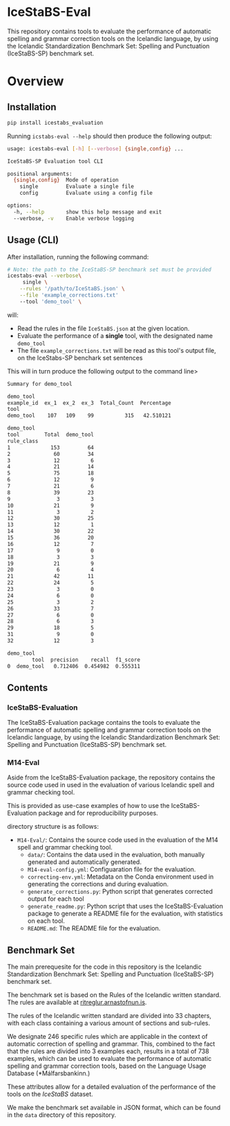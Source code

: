# IceStaBS-Eval

This repository contains tools to evaluate the performance of automatic spelling and grammar correction tools on the Icelandic language, by using the Icelandic Standardization Benchmark Set: Spelling and Punctuation (IceStaBS-SP) benchmark set.

# Overview

## Installation

```bash
pip install icestabs_evaluation
```

Running `icstabs-eval --help` should then produce the following output:

```bash
usage: icestabs-eval [-h] [--verbose] {single,config} ...

IceStaBS-SP Evaluation tool CLI

positional arguments:
  {single,config}  Mode of operation
    single         Evaluate a single file
    config         Evaluate using a config file

options:
  -h, --help       show this help message and exit
  --verbose, -v    Enable verbose logging
```

## Usage (CLI)

After installation, running the following command:

```bash
# Note: the path to the IceStaBS-SP benchmark set must be provided
icestabs-eval --verbose\
     single \
    --rules '/path/to/IceStaBS.json' \
    --file 'example_corrections.txt'
    --tool 'demo_tool' \
```

will:

- Read the rules in the file `IceStaBS.json` at the given location.
- Evaluate the performance of a **single** tool, with the designated name `demo_tool`
- The file `example_corrections.txt` will be read as this tool's output file, on the IceStabs-SP benchark set sentences

This will in turn produce the following output to the command line>

```bash
Summary for demo_tool

demo_tool
example_id  ex_1  ex_2  ex_3  Total_Count  Percentage
tool
demo_tool    107   109    99          315   42.510121

demo_tool
tool        Total  demo_tool
rule_class
1             153         64
2              60         34
3              12          6
4              21         14
5              75         18
6              12          9
7              21          6
8              39         23
9               3          3
10             21          9
11              3          2
12             30         25
13             12          1
14             30         22
15             36         20
16             12          7
17              9          0
18              3          3
19             21          9
20              6          4
21             42         11
22             24          5
23              3          0
24              6          0
25              3          2
26             33          7
27              6          0
28              6          3
29             18          5
31              9          0
32             12          3

demo_tool
        tool  precision    recall  f1_score
0  demo_tool   0.712406  0.454982  0.555311
```

## Contents

### IceStaBS-Evaluation

The IceStaBS-Evaluation package contains the tools to evaluate the performance of automatic spelling and grammar correction tools on the Icelandic language, by using the Icelandic Standardization Benchmark Set: Spelling and Punctuation (IceStaBS-SP) benchmark set.

### M14-Eval

Aside from the IceStaBS-Evaluation package, the repository contains the source code used in used in the evaluation of various Icelandic spell and grammar checking tool.

This is provided as use-case examples of how to use the IceStaBS-Evaluation package and for reproducibility purposes.

directory structure is as follows:

- `M14-Eval/`: Contains the source code used in the evaluation of the M14 spell and grammar checking tool.
  - `data/`: Contains the data used in the evaluation, both manually generated and automatically generated.
  - `M14-eval-config.yml`: Configuaration file for the evaluation.
  - `correcting-env.yml`: Metadata on the Conda environment used in generating the corrections and during evaluation.
  - `generate_corrections.py`: Python script that generates corrected output for each tool
  - `generate_readme.py`: Python script that uses the IceStaBS-Evaluation package to generate a README file for the evaluation, with statistics on each tool.
  - `README.md`: The README file for the evaluation.

## Benchmark Set

The main prerequesite for the code in this repository is the Icelandic Standardization Benchmark Set: Spelling and Punctuation (IceStaBS-SP) benchmark set.

The benchmark set is based on the Rules of the Icelandic written standard. The rules are available at [ritreglur.arnastofnun.is](https://ritreglur.arnastofnun.is/).

The rules of the Icelandic written standard are divided into 33 chapters, with each class containing a various amount of sections and sub-rules.

We designate 246 specific rules which are applicable in the context of automatic correction of spelling and grammar.
This, combined to the fact that the rules are divided into 3 examples each, results in a total of 738 examples,
which can be used to evaluate the performance of automatic spelling and grammar correction tools, based on the Language Usage Database (\*Málfarsbankinn.)

These attributes allow for a detailed evaluation of the performance of the tools on the _IceStaBS_ dataset.

We make the benchmark set available in JSON format, which can be found in the `data` directory of this repository.

<!-- ## Contents

The entry for each official spelling rule we cover contains:

- A reference to the rule number.
- A short explanation of the rule
- A longer explanation
- Three short examples (1-2 sentences) of a text containing the relevant error
- The relevant error code in the [Icelandic Error Corpus](http://hdl.handle.net/20.500.12537/105)
- The URL to the online entry of the spelling rule in question.

An example is given below, for rule a one of two examples of [rule 1.2.1](https://ritreglur.arnastofnun.is/#1.2.1).

The relevant excerpt of the original rule is as follows:

```

1.2.1 Stór stafur er ritaður í upphafi máls

Stór stafur er alltaf ritaður í upphafi máls og í nýrri málsgrein á eftir punkti. Á eftir upphrópunarmerki, spurningarmerki
og tvípunkti er stundum stór stafur, en aldrei á eftir kommu eða semíkommu, eins og ráða má af eftirfarandi dæmum og
skýringum (sjá nánar um greinarmerki í reglum um greinarmerki).

    Hann er kominn. Það var nú gott. [Upphaf máls og ný málsgrein á eftir punkti.]

````

The JSON entry (non-exhaustive) for this rule is as follows:

```json
    "1.2.1 (a)": {
        "short_suggestion": "<villa> á líklega að vera með stórum staf, <leiðrétt>, þar sem það kemur á eftir punkti.",
        "long_suggestion": "Stór stafur er alltaf ritaður í upphafi máls og í nýrri málsgrein á eftir punkti. Sjá ritreglu 1.2.1 (https://ritreglur.arnastofnun.is/#1.2.1).",
        "examples": {
            "1": {
                "original_sentence": "Afi og amma ætla að koma í heimsókn. þau koma bráðum.",
                "standardized_sentence": "Afi og amma ætla að koma í heimsókn. Þau koma bráðum.",
                "suggestion": "<þau> á líklega að vera með stórum staf, <Þau>, þar sem það kemur á eftir punkti.",
                "original_part": "þau",
                "standardized_part": "Þau"
            },
            "2": {
                "original_sentence": "Ráðgert er að nýtt hús rísi í vor. vinnan við það er þó ekki hafin.",
                "standardized_sentence": "Ráðgert er að nýtt hús rísi í vor. Vinnan við það er þó ekki hafin.",
                "suggestion": "<vinnan> á líklega að vera með stórum staf, <Vinnan>, þar sem það kemur á eftir punkti.",
                "original_part": "vinnan",
                "standardized_part": "Vinnan"
            },
            "3": {
                "original_sentence": "Margt skiptir máli þegar skáldsögur eru skrifaðar. málfar er t.d. mikilvægar þáttur.",
                "standardized_sentence": "Margt skiptir máli þegar skáldsögur eru skrifaðar. Málfar er t.d. mikilvægar þáttur.",
                "suggestion": "<málfar> á líklega að vera með stórum staf, <Málfar>, þar sem það kemur á eftir punkti.",
                "original_part": "málfar",
                "standardized_part": "Málfar"
            }
        },
        "error_code": "lower4upper-initial",
        "ritreglur_url": "https://ritreglur.arnastofnun.is/#1.2.1"
    },
``` -->
